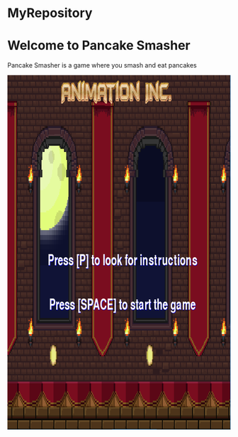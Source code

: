 # MyRepository
<h1>Welcome to Pancake Smasher</h1>
<p>Pancake Smasher is a game where you smash and eat pancakes</p>
<img src="titlescreen.PNG" width="801" height="798">

